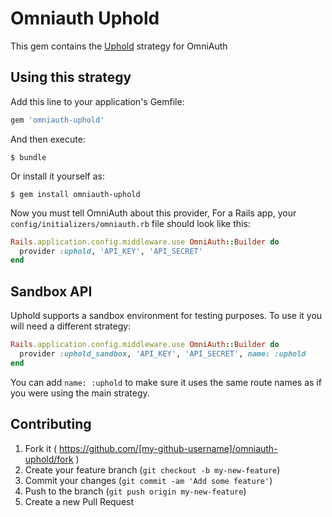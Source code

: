 # Omniauth Uphold

This gem contains the [Uphold](https://uphold.com/) strategy for OmniAuth

## Using this strategy

Add this line to your application's Gemfile:

```ruby
gem 'omniauth-uphold'
```

And then execute:

    $ bundle

Or install it yourself as:

    $ gem install omniauth-uphold

Now you must tell OmniAuth about this provider, For a Rails app, your `config/initializers/omniauth.rb` file should look like this:

```ruby
Rails.application.config.middleware.use OmniAuth::Builder do
  provider :uphold, 'API_KEY', 'API_SECRET'
end
```

## Sandbox API

Uphold supports a sandbox environment for testing purposes. To use it you will need a different strategy:

```ruby
Rails.application.config.middleware.use OmniAuth::Builder do
  provider :uphold_sandbox, 'API_KEY', 'API_SECRET', name: :uphold
end
```

You can add `name: :uphold` to make sure it uses the same route names as if you were using the main strategy.

## Contributing

1. Fork it ( https://github.com/[my-github-username]/omniauth-uphold/fork )
2. Create your feature branch (`git checkout -b my-new-feature`)
3. Commit your changes (`git commit -am 'Add some feature'`)
4. Push to the branch (`git push origin my-new-feature`)
5. Create a new Pull Request
